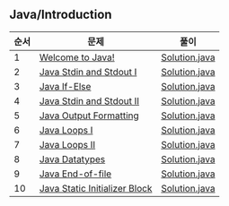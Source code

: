 ## Java/Introduction
|순서|문제|풀이|
|---|---|---|
|1|[Welcome to Java!](https://www.hackerrank.com/challenges/welcome-to-java/problem)|[Solution.java](https://github.com/kim-junghun/HackerRank-solutions/blob/master/Practice/Java/Introduction/Welcome%20to%20Java!/Solution.java)|
|2|[Java Stdin and Stdout I](https://www.hackerrank.com/challenges/java-stdin-and-stdout-1/problem)|[Solution.java](https://github.com/kim-junghun/HackerRank-solutions/blob/master/Practice/Java/Introduction/Java%20Stdin%20and%20Stdout%20I/Solution.java)|
|3|[Java If-Else](https://www.hackerrank.com/challenges/java-if-else/problem)|[Solution.java](https://github.com/kim-junghun/HackerRank-solutions/blob/master/Practice/Java/Introduction/Java%20If-Else/Solution.java)|
|4|[Java Stdin and Stdout II](https://www.hackerrank.com/challenges/java-stdin-stdout/problem)|[Solution.java](https://github.com/kim-junghun/HackerRank-solutions/blob/master/Practice/Java/Introduction/Java%20Stdin%20and%20Stdout%20II/Solution.java)|
|5|[Java Output Formatting](https://www.hackerrank.com/challenges/java-output-formatting/problem)|[Solution.java](https://github.com/kim-junghun/HackerRank-solutions/blob/master/Practice/Java/Introduction/Java%20Output%20Formatting/Solution.java)|
|6|[Java Loops I](https://www.hackerrank.com/challenges/java-loops-i/problem)|[Solution.java](https://github.com/kim-junghun/HackerRank-solutions/blob/master/Practice/Java/Introduction/Java%20Loops%20I/Solution.java)|
|7|[Java Loops II](https://www.hackerrank.com/challenges/java-loops/problem)|[Solution.java](https://github.com/kim-junghun/HackerRank-solutions/blob/master/Practice/Java/Introduction/Java%20Loops%20II/Solution.java)|
|8|[Java Datatypes](https://www.hackerrank.com/challenges/java-datatypes/problem)|[Solution.java](https://github.com/kim-junghun/HackerRank-solutions/blob/master/Practice/Java/Introduction/Java%20Datatypes/Solution.java)|
|9|[Java End-of-file](https://www.hackerrank.com/challenges/java-end-of-file/problem)|[Solution.java](https://github.com/kim-junghun/HackerRank-solutions/blob/master/Practice/Java/Introduction/Java%20End-of-file/Solution.java)|
|10|[Java Static Initializer Block](https://www.hackerrank.com/challenges/java-static-initializer-block/problem)|[Solution.java](https://github.com/kim-junghun/HackerRank-solutions/blob/master/Practice/Java/Introduction/Java%20Static%20Initializer%20Block/Solution.java)|
